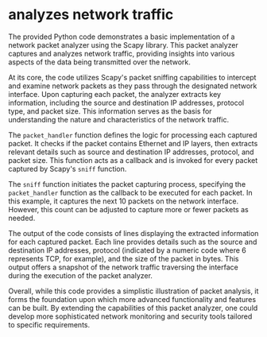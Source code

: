 # analyzes network traffic

The provided Python code demonstrates a basic implementation of a network packet analyzer using the Scapy library. This packet analyzer captures and analyzes network traffic, providing insights into various aspects of the data being transmitted over the network.

At its core, the code utilizes Scapy's packet sniffing capabilities to intercept and examine network packets as they pass through the designated network interface. Upon capturing each packet, the analyzer extracts key information, including the source and destination IP addresses, protocol type, and packet size. This information serves as the basis for understanding the nature and characteristics of the network traffic.

The `packet_handler` function defines the logic for processing each captured packet. It checks if the packet contains Ethernet and IP layers, then extracts relevant details such as source and destination IP addresses, protocol, and packet size. This function acts as a callback and is invoked for every packet captured by Scapy's `sniff` function.

The `sniff` function initiates the packet capturing process, specifying the `packet_handler` function as the callback to be executed for each packet. In this example, it captures the next 10 packets on the network interface. However, this count can be adjusted to capture more or fewer packets as needed.

The output of the code consists of lines displaying the extracted information for each captured packet. Each line provides details such as the source and destination IP addresses, protocol (indicated by a numeric code where 6 represents TCP, for example), and the size of the packet in bytes. This output offers a snapshot of the network traffic traversing the interface during the execution of the packet analyzer.

Overall, while this code provides a simplistic illustration of packet analysis, it forms the foundation upon which more advanced functionality and features can be built. By extending the capabilities of this packet analyzer, one could develop more sophisticated network monitoring and security tools tailored to specific requirements.
